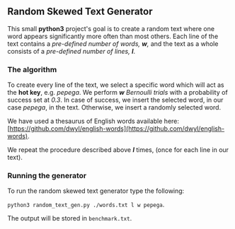## Random Skewed Text Generator

This small **python3** project's goal is to create a random text where one
word appears significantly more often than most others. Each line of the text
contains a *pre-defined number of words, **w**,* and the text as a whole consists
of a *pre-defined number of lines, **l***.

### The algorithm
To create every line of the text, we select a specific word which will act as
the **hot key**, e.g. *pepega*. We perform ***w*** *Bernoulli trials* with a
probability of success set at *0.3*. In case of success, we insert the selected
word, in our case *pepega*, in the text. Otherwise, we insert a randomly selected
word.

We have used a thesaurus of English words available here:
 [https://github.com/dwyl/english-words](https://github.com/dwyl/english-words).

We repeat the procedure described above ***l*** times, (once for each line in our
text).

### Running the generator

To run the random skewed text generator type the following:

`python3 random_text_gen.py ./words.txt l w pepega`.

The output will be stored in `benchmark.txt`.
